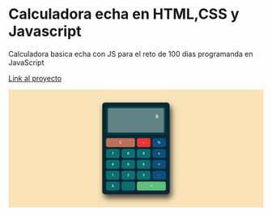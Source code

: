 # Calculadora echa en HTML,CSS y Javascript

Calculadora basica echa con JS para el reto de 100 dias programanda en JavaScript

[Link al proyecto](http://lautaro-r-collins.github.io/CalculatorJS/ "Link al proyecto")

![calculator](./Screenshot%202024-09-04%20213225.png)
